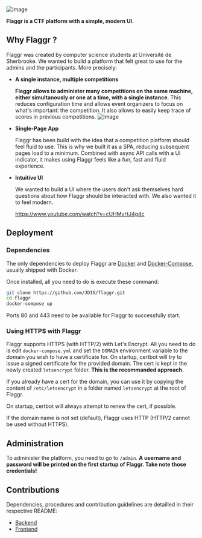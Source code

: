 ![image](https://user-images.githubusercontent.com/14599855/70843130-39169700-1dfb-11ea-8057-36536f60072e.png)

**Flaggr is a CTF platform with a simple, modern UI.**

## Why Flaggr ?

Flaggr was created by computer science students at Université de Sherbrooke. We wanted to build a platform that felt great to use for the admins and the participants. More precisely:

* **A single instance, multiple competitions**

    **Flaggr allows to administer many competitions on the same machine, either simultanously or one at a time, with a single instance**. This reduces configuration time and allows event organizers to focus on what's important: the competition. It also allows to easily keep trace of scores in previous competitions.
    ![image](https://user-images.githubusercontent.com/14599855/71643025-d722b200-2c81-11ea-8218-10283c9c5342.png)

* **Single-Page App**

    Flaggr has been build with the idea that a competition platform should feel fluid to use. This is why we built it as a SPA, reducing subsequent pages load to a minimum. Combined with async API calls with a UI indicator, it makes using Flaggr feels like a fun, fast and fluid experience.
    
* **Intuitive UI**
    
    We wanted to build a UI where the users don't ask themselves hard questions about how Flaggr should be interacted with. We also wanted it to feel modern.
    
    https://www.youtube.com/watch?v=cUHMvHJ4g4c

## Deployment

### Dependencies

The only dependencies to deploy Flaggr are [Docker](https://www.docker.com/) and [Docker-Compose](https://docs.docker.com/compose/), usually shipped with Docker.

Once installed, all you need to do is execute these command:

```bash
git clone https://github.com/JDIS/flaggr.git
cd flaggr
docker-compose up
```

Ports 80 and 443 need to be available for Flaggr to successfully start.

### Using HTTPS with Flaggr

Flaggr supports HTTPS (with HTTP/2) with Let's Encrypt. All you need to do is edit `docker-compose.yml` and set the `DOMAIN` environment variable to the domain you wish to have a certificate for. On startup, certbot will try to issue a signed certificate for the provided domain. The cert is kept in the newly created `letsencrypt` folder. **This is the recommanded approach.** 

If you already have a cert for the domain, you can use it by copying the content of `/etc/letsencrypt` in a folder named `letsencrypt` at the root of Flaggr.

On startup, certbot will always attempt to renew the cert, if possible.

If the domain name is not set (default), Flaggr uses HTTP (HTTP/2 cannot be used without HTTPS).

## Administration

To administer the platform, you need to go to `/admin`. **A username and password will be printed on the first startup of Flaggr. Take note those credentials!**

## Contributions

Dependencies, procedures and contribution guidelines are detailled in their respective README:

* [Backend](backend/README.md)
* [Frontend](frontend/README.md)
